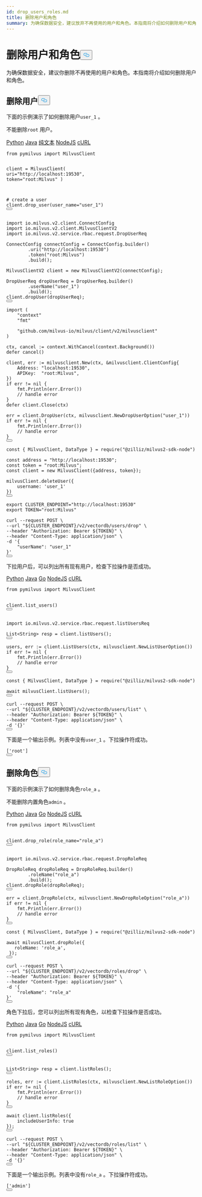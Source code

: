 ```yaml
---
id: drop_users_roles.md
title: 删除用户和角色
summary: 为确保数据安全，建议放弃不再使用的用户和角色。本指南将介绍如何删除用户和角色。
---
```

<h1 id="Drop-Users--Roles" class="common-anchor-header">删除用户和角色<button data-href="#Drop-Users--Roles" class="anchor-icon" translate="no">
      <svg translate="no"
        aria-hidden="true"
        focusable="false"
        height="20"
        version="1.1"
        viewBox="0 0 16 16"
        width="16"
      >
        <path
          fill="#0092E4"
          fill-rule="evenodd"
          d="M4 9h1v1H4c-1.5 0-3-1.69-3-3.5S2.55 3 4 3h4c1.45 0 3 1.69 3 3.5 0 1.41-.91 2.72-2 3.25V8.59c.58-.45 1-1.27 1-2.09C10 5.22 8.98 4 8 4H4c-.98 0-2 1.22-2 2.5S3 9 4 9zm9-3h-1v1h1c1 0 2 1.22 2 2.5S13.98 12 13 12H9c-.98 0-2-1.22-2-2.5 0-.83.42-1.64 1-2.09V6.25c-1.09.53-2 1.84-2 3.25C6 11.31 7.55 13 9 13h4c1.45 0 3-1.69 3-3.5S14.5 6 13 6z"
        ></path>
      </svg>
    </button></h1><p>为确保数据安全，建议你删除不再使用的用户和角色。本指南将介绍如何删除用户和角色。</p>
<h2 id="Drop-a-user" class="common-anchor-header">删除用户<button data-href="#Drop-a-user" class="anchor-icon" translate="no">
      <svg translate="no"
        aria-hidden="true"
        focusable="false"
        height="20"
        version="1.1"
        viewBox="0 0 16 16"
        width="16"
      >
        <path
          fill="#0092E4"
          fill-rule="evenodd"
          d="M4 9h1v1H4c-1.5 0-3-1.69-3-3.5S2.55 3 4 3h4c1.45 0 3 1.69 3 3.5 0 1.41-.91 2.72-2 3.25V8.59c.58-.45 1-1.27 1-2.09C10 5.22 8.98 4 8 4H4c-.98 0-2 1.22-2 2.5S3 9 4 9zm9-3h-1v1h1c1 0 2 1.22 2 2.5S13.98 12 13 12H9c-.98 0-2-1.22-2-2.5 0-.83.42-1.64 1-2.09V6.25c-1.09.53-2 1.84-2 3.25C6 11.31 7.55 13 9 13h4c1.45 0 3-1.69 3-3.5S14.5 6 13 6z"
        ></path>
      </svg>
    </button></h2><p>下面的示例演示了如何删除用户<code translate="no">user_1</code> 。</p>
<div class="alert note">
<p>不能删除<code translate="no">root</code> 用户。</p>
</div>
<div class="multipleCode">
   <a href="#python">Python</a> <a href="#java">Java</a> <a href="#plaintext">纯文本</a> <a href="#javascript">NodeJS</a> <a href="#bash">cURL</a></div>
<pre><code translate="no" class="language-python"><span class="hljs-keyword">from</span> pymilvus <span class="hljs-keyword">import</span> MilvusClient

client = MilvusClient(
    uri=<span class="hljs-string">&quot;http://localhost:19530&quot;</span>,
    token=<span class="hljs-string">&quot;root:Milvus&quot;</span>
)

<span class="hljs-comment"># create a user</span>
client.drop_user(user_name=<span class="hljs-string">&quot;user_1&quot;</span>)
<button class="copy-code-btn"></button></code></pre>
<pre><code translate="no" class="language-java"><span class="hljs-keyword">import</span> io.milvus.v2.client.ConnectConfig
<span class="hljs-keyword">import</span> io.milvus.v2.client.MilvusClientV2
<span class="hljs-keyword">import</span> io.milvus.v2.service.rbac.request.DropUserReq

<span class="hljs-type">ConnectConfig</span> <span class="hljs-variable">connectConfig</span> <span class="hljs-operator">=</span> ConnectConfig.builder()
        .uri(<span class="hljs-string">&quot;http://localhost:19530&quot;</span>)
        .token(<span class="hljs-string">&quot;root:Milvus&quot;</span>)
        .build();
        
<span class="hljs-type">MilvusClientV2</span> <span class="hljs-variable">client</span> <span class="hljs-operator">=</span> <span class="hljs-keyword">new</span> <span class="hljs-title class_">MilvusClientV2</span>(connectConfig);

<span class="hljs-type">DropUserReq</span> <span class="hljs-variable">dropUserReq</span> <span class="hljs-operator">=</span> DropUserReq.builder()
        .userName(<span class="hljs-string">&quot;user_1&quot;</span>)
        .build();
client.dropUser(dropUserReq);
<button class="copy-code-btn"></button></code></pre>
<pre><code translate="no" class="language-plaintext">import (
    &quot;context&quot;
    &quot;fmt&quot;

    &quot;github.com/milvus-io/milvus/client/v2/milvusclient&quot;
)

ctx, cancel := context.WithCancel(context.Background())
defer cancel()

client, err := milvusclient.New(ctx, &amp;milvusclient.ClientConfig{
    Address: &quot;localhost:19530&quot;,
    APIKey:  &quot;root:Milvus&quot;,
})
if err != nil {
    fmt.Println(err.Error())
    // handle error
}
defer client.Close(ctx)

err = client.DropUser(ctx, milvusclient.NewDropUserOption(&quot;user_1&quot;))
if err != nil {
    fmt.Println(err.Error())
    // handle error
}
<button class="copy-code-btn"></button></code></pre>
<pre><code translate="no" class="language-javascript"><span class="hljs-keyword">const</span> { <span class="hljs-title class_">MilvusClient</span>, <span class="hljs-title class_">DataType</span> } = <span class="hljs-built_in">require</span>(<span class="hljs-string">&quot;@zilliz/milvus2-sdk-node&quot;</span>)

<span class="hljs-keyword">const</span> address = <span class="hljs-string">&quot;http://localhost:19530&quot;</span>;
<span class="hljs-keyword">const</span> token = <span class="hljs-string">&quot;root:Milvus&quot;</span>;
<span class="hljs-keyword">const</span> client = <span class="hljs-keyword">new</span> <span class="hljs-title class_">MilvusClient</span>({address, token});

milvusClient.<span class="hljs-title function_">deleteUser</span>({
    <span class="hljs-attr">username</span>: <span class="hljs-string">&#x27;user_1&#x27;</span>
})
<button class="copy-code-btn"></button></code></pre>
<pre><code translate="no" class="language-bash"><span class="hljs-built_in">export</span> CLUSTER_ENDPOINT=<span class="hljs-string">&quot;http://localhost:19530&quot;</span>
<span class="hljs-built_in">export</span> TOKEN=<span class="hljs-string">&quot;root:Milvus&quot;</span>

curl --request POST \
--url <span class="hljs-string">&quot;<span class="hljs-variable">${CLUSTER_ENDPOINT}</span>/v2/vectordb/users/drop&quot;</span> \
--header <span class="hljs-string">&quot;Authorization: Bearer <span class="hljs-variable">${TOKEN}</span>&quot;</span> \
--header <span class="hljs-string">&quot;Content-Type: application/json&quot;</span> \
-d <span class="hljs-string">&#x27;{
    &quot;userName&quot;: &quot;user_1&quot;
}&#x27;</span>
<button class="copy-code-btn"></button></code></pre>
<p>下拉用户后，可以列出所有现有用户，检查下拉操作是否成功。</p>
<div class="multipleCode">
   <a href="#python">Python</a> <a href="#java">Java</a> <a href="#go">Go</a> <a href="#javascript">NodeJS</a> <a href="#bash">cURL</a></div>
<pre><code translate="no" class="language-python"><span class="hljs-keyword">from</span> pymilvus <span class="hljs-keyword">import</span> MilvusClient

client.list_users()
<button class="copy-code-btn"></button></code></pre>
<pre><code translate="no" class="language-java"><span class="hljs-keyword">import</span> io.milvus.v2.service.rbac.request.listUsersReq

List&lt;String&gt; resp = client.listUsers();
<button class="copy-code-btn"></button></code></pre>
<pre><code translate="no" class="language-go">users, err := client.ListUsers(ctx, milvusclient.NewListUserOption())
<span class="hljs-keyword">if</span> err != <span class="hljs-literal">nil</span> {
    fmt.Println(err.Error())
    <span class="hljs-comment">// handle error</span>
}
<button class="copy-code-btn"></button></code></pre>
<pre><code translate="no" class="language-javascript"><span class="hljs-keyword">const</span> { <span class="hljs-title class_">MilvusClient</span>, <span class="hljs-title class_">DataType</span> } = <span class="hljs-built_in">require</span>(<span class="hljs-string">&quot;@zilliz/milvus2-sdk-node&quot;</span>)

<span class="hljs-keyword">await</span> milvusClient.<span class="hljs-title function_">listUsers</span>();
<button class="copy-code-btn"></button></code></pre>
<pre><code translate="no" class="language-bash">curl --request POST \
--url <span class="hljs-string">&quot;<span class="hljs-variable">${CLUSTER_ENDPOINT}</span>/v2/vectordb/users/list&quot;</span> \
--header <span class="hljs-string">&quot;Authorization: Bearer <span class="hljs-variable">${TOKEN}</span>&quot;</span> \
--header <span class="hljs-string">&quot;Content-Type: application/json&quot;</span> \
-d <span class="hljs-string">&#x27;{}&#x27;</span>
<button class="copy-code-btn"></button></code></pre>
<p>下面是一个输出示例。列表中没有<code translate="no">user_1</code> 。下拉操作符成功。</p>
<pre><code translate="no" class="language-bash">[<span class="hljs-string">&#x27;root&#x27;</span>]
<button class="copy-code-btn"></button></code></pre>
<h2 id="Drop-a-role" class="common-anchor-header">删除角色<button data-href="#Drop-a-role" class="anchor-icon" translate="no">
      <svg translate="no"
        aria-hidden="true"
        focusable="false"
        height="20"
        version="1.1"
        viewBox="0 0 16 16"
        width="16"
      >
        <path
          fill="#0092E4"
          fill-rule="evenodd"
          d="M4 9h1v1H4c-1.5 0-3-1.69-3-3.5S2.55 3 4 3h4c1.45 0 3 1.69 3 3.5 0 1.41-.91 2.72-2 3.25V8.59c.58-.45 1-1.27 1-2.09C10 5.22 8.98 4 8 4H4c-.98 0-2 1.22-2 2.5S3 9 4 9zm9-3h-1v1h1c1 0 2 1.22 2 2.5S13.98 12 13 12H9c-.98 0-2-1.22-2-2.5 0-.83.42-1.64 1-2.09V6.25c-1.09.53-2 1.84-2 3.25C6 11.31 7.55 13 9 13h4c1.45 0 3-1.69 3-3.5S14.5 6 13 6z"
        ></path>
      </svg>
    </button></h2><p>下面的示例演示了如何删除角色<code translate="no">role_a</code> 。</p>
<div class="alert note">
<p>不能删除内置角色<code translate="no">admin</code> 。</p>
</div>
<div class="multipleCode">
   <a href="#python">Python</a> <a href="#java">Java</a> <a href="#go">Go</a> <a href="#javascript">NodeJS</a> <a href="#bash">cURL</a></div>
<pre><code translate="no" class="language-python"><span class="hljs-keyword">from</span> pymilvus <span class="hljs-keyword">import</span> MilvusClient

client.drop_role(role_name=<span class="hljs-string">&quot;role_a&quot;</span>)
<button class="copy-code-btn"></button></code></pre>
<pre><code translate="no" class="language-java"><span class="hljs-keyword">import</span> io.milvus.v2.service.rbac.request.DropRoleReq

<span class="hljs-type">DropRoleReq</span> <span class="hljs-variable">dropRoleReq</span> <span class="hljs-operator">=</span> DropRoleReq.builder()
        .roleName(<span class="hljs-string">&quot;role_a&quot;</span>)
        .build();
client.dropRole(dropRoleReq);
<button class="copy-code-btn"></button></code></pre>
<pre><code translate="no" class="language-go">err = client.DropRole(ctx, milvusclient.NewDropRoleOption(<span class="hljs-string">&quot;role_a&quot;</span>))
<span class="hljs-keyword">if</span> err != <span class="hljs-literal">nil</span> {
    fmt.Println(err.Error())
    <span class="hljs-comment">// handle error</span>
}
<button class="copy-code-btn"></button></code></pre>
<pre><code translate="no" class="language-javascript"><span class="hljs-keyword">const</span> { <span class="hljs-title class_">MilvusClient</span>, <span class="hljs-title class_">DataType</span> } = <span class="hljs-built_in">require</span>(<span class="hljs-string">&quot;@zilliz/milvus2-sdk-node&quot;</span>)

<span class="hljs-keyword">await</span> milvusClient.<span class="hljs-title function_">dropRole</span>({
   <span class="hljs-attr">roleName</span>: <span class="hljs-string">&#x27;role_a&#x27;</span>,
 });
<button class="copy-code-btn"></button></code></pre>
<pre><code translate="no" class="language-bash">curl --request POST \
--url <span class="hljs-string">&quot;<span class="hljs-variable">${CLUSTER_ENDPOINT}</span>/v2/vectordb/roles/drop&quot;</span> \
--header <span class="hljs-string">&quot;Authorization: Bearer <span class="hljs-variable">${TOKEN}</span>&quot;</span> \
--header <span class="hljs-string">&quot;Content-Type: application/json&quot;</span> \
-d <span class="hljs-string">&#x27;{
    &quot;roleName&quot;: &quot;role_a&quot;
}&#x27;</span>
<button class="copy-code-btn"></button></code></pre>
<p>角色下拉后，您可以列出所有现有角色，以检查下拉操作是否成功。</p>
<div class="multipleCode">
   <a href="#python">Python</a> <a href="#java">Java</a> <a href="#go">Go</a> <a href="#javascript">NodeJS</a> <a href="#bash">cURL</a></div>
<pre><code translate="no" class="language-python"><span class="hljs-keyword">from</span> pymilvus <span class="hljs-keyword">import</span> MilvusClient

client.list_roles()
<button class="copy-code-btn"></button></code></pre>
<pre><code translate="no" class="language-java">List&lt;String&gt; resp = client.listRoles();
<button class="copy-code-btn"></button></code></pre>
<pre><code translate="no" class="language-go">roles, err := client.ListRoles(ctx, milvusclient.NewListRoleOption())
<span class="hljs-keyword">if</span> err != <span class="hljs-literal">nil</span> {
    fmt.Println(err.Error())
    <span class="hljs-comment">// handle error</span>
}
<button class="copy-code-btn"></button></code></pre>
<pre><code translate="no" class="language-javascript"><span class="hljs-keyword">await</span> client.<span class="hljs-title function_">listRoles</span>({
    <span class="hljs-attr">includeUserInfo</span>: <span class="hljs-literal">true</span>
});
<button class="copy-code-btn"></button></code></pre>
<pre><code translate="no" class="language-bash">curl --request POST \
--url <span class="hljs-string">&quot;<span class="hljs-variable">${CLUSTER_ENDPOINT}</span>/v2/vectordb/roles/list&quot;</span> \
--header <span class="hljs-string">&quot;Authorization: Bearer <span class="hljs-variable">${TOKEN}</span>&quot;</span> \
--header <span class="hljs-string">&quot;Content-Type: application/json&quot;</span> \
-d <span class="hljs-string">&#x27;{}&#x27;</span>
<button class="copy-code-btn"></button></code></pre>
<p>下面是一个输出示例。列表中没有<code translate="no">role_a</code> 。下拉操作符成功。</p>
<pre><code translate="no" class="language-bash">[<span class="hljs-string">&#x27;admin&#x27;</span>]
<button class="copy-code-btn"></button></code></pre>
